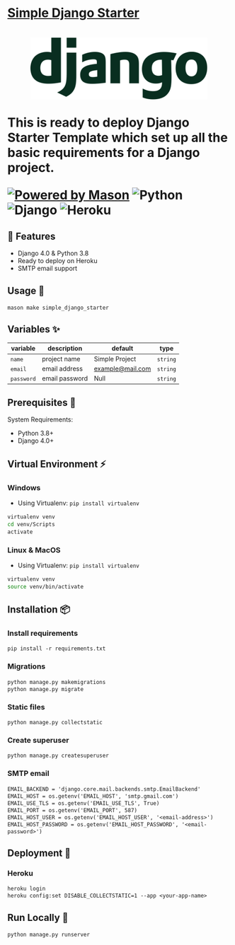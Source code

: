 <!-- # [Simple Django Starter](https://brickhub.dev/bricks/simple_django_starter/0.1.0+2) -->
<a href="https://brickhub.dev/bricks/simple_django_starter/0.1.0+2">
  <h1>Simple Django Starter<h1/>  
<a/>

<div align="center">
  <img width="400" src="https://raw.githubusercontent.com/EasyFlutterApps/django_bricks/main/assets/django-logo.svg" alt="Django logo">
</div>

This is ready to deploy Django Starter Template which set up all the basic requirements for a Django project.

[![Powered by Mason](https://img.shields.io/endpoint?url=https%3A%2F%2Ftinyurl.com%2Fmason-badge)](https://github.com/felangel/mason) ![Python](https://img.shields.io/badge/python-3670A0?style=for-the-badge&logo=python&logoColor=ffdd54) ![Django](https://img.shields.io/badge/django-%23092E20.svg?style=for-the-badge&logo=django&logoColor=white) ![Heroku](https://img.shields.io/badge/heroku-%23430098.svg?style=for-the-badge&logo=heroku&logoColor=white)


## 🚀 Features

- Django 4.0 & Python 3.8
- Ready to deploy on Heroku
- SMTP email support

## Usage 🚀

```
mason make simple_django_starter
```

## Variables ✨

| variable           | description                  | default | type      |
| ------------------ | ---------------------------- | ------- | --------- |
| `name`     | project name          | Simple Project   | `string`  |
| `email`     | email address         | example@mail.com   | `string`  |
| `password`     | email password          | Null   | `string`  |

## Prerequisites 💬

System Requirements:
- Python 3.8+
- Django 4.0+

## Virtual Environment ⚡️

### Windows

- Using Virtualenv: `pip install virtualenv`
```bash
virtualenv venv
cd venv/Scripts
activate
```

### Linux & MacOS
- Using Virtualenv: `pip install virtualenv`
```bash
virtualenv venv
source venv/bin/activate
```

## Installation 📦

### Install requirements

    pip install -r requirements.txt

### Migrations

    python manage.py makemigrations
    python manage.py migrate

### Static files

    python manage.py collectstatic

### Create superuser

    python manage.py createsuperuser

### SMTP email

    EMAIL_BACKEND = 'django.core.mail.backends.smtp.EmailBackend'
    EMAIL_HOST = os.getenv('EMAIL_HOST', 'smtp.gmail.com')
    EMAIL_USE_TLS = os.getenv('EMAIL_USE_TLS', True)
    EMAIL_PORT = os.getenv('EMAIL_PORT', 587)
    EMAIL_HOST_USER = os.getenv('EMAIL_HOST_USER', '<email-address>')
    EMAIL_HOST_PASSWORD = os.getenv('EMAIL_HOST_PASSWORD', '<email-password>')

## Deployment 🚀

### Heroku

    heroku login
    heroku config:set DISABLE_COLLECTSTATIC=1 --app <your-app-name>

## Run Locally 🏃

    python manage.py runserver
